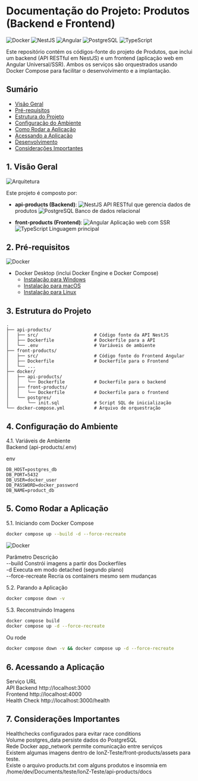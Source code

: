 # Documentação do Projeto: Produtos (Backend e Frontend)

![Docker](https://img.shields.io/badge/Docker-2496ED?style=for-the-badge&logo=docker&logoColor=white)
![NestJS](https://img.shields.io/badge/NestJS-E0234E?style=for-the-badge&logo=nestjs&logoColor=white)
![Angular](https://img.shields.io/badge/Angular-DD0031?style=for-the-badge&logo=angular&logoColor=white)
![PostgreSQL](https://img.shields.io/badge/PostgreSQL-4169E1?style=for-the-badge&logo=postgresql&logoColor=white)
![TypeScript](https://img.shields.io/badge/TypeScript-3178C6?style=for-the-badge&logo=typescript&logoColor=white)

Este repositório contém os códigos-fonte do projeto de Produtos, que inclui um backend (API RESTful em NestJS) e um frontend (aplicação web em Angular Universal/SSR). Ambos os serviços são orquestrados usando Docker Compose para facilitar o desenvolvimento e a implantação.

## Sumário

- [Visão Geral](#1-visão-geral)
- [Pré-requisitos](#2-pré-requisitos)
- [Estrutura do Projeto](#3-estrutura-do-projeto)
- [Configuração do Ambiente](#4-configuração-do-ambiente)
- [Como Rodar a Aplicação](#5-como-rodar-a-aplicação)
- [Acessando a Aplicação](#6-acessando-a-aplicação)
- [Desenvolvimento](#7-desenvolvimento-para-contribuidores)
- [Considerações Importantes](#8-considerações-importantes)

## 1. Visão Geral

![Arquitetura](https://img.shields.io/badge/Arquitetura-Docker_Compose-blueviolet?style=flat)

Este projeto é composto por:

- **api-products (Backend)**: 
  ![NestJS](https://img.shields.io/badge/-NestJS-E0234E?style=flat&logo=nestjs&logoColor=white) API RESTful que gerencia dados de produtos
  ![PostgreSQL](https://img.shields.io/badge/-PostgreSQL-4169E1?style=flat&logo=postgresql&logoColor=white) Banco de dados relacional

- **front-products (Frontend)**:
  ![Angular](https://img.shields.io/badge/-Angular-DD0031?style=flat&logo=angular&logoColor=white) Aplicação web com SSR
  ![TypeScript](https://img.shields.io/badge/-TypeScript-3178C6?style=flat&logo=typescript&logoColor=white) Linguagem principal

## 2. Pré-requisitos

![Docker](https://img.shields.io/badge/Requisitos-Docker-2496ED?style=flat)

- Docker Desktop (inclui Docker Engine e Docker Compose)
  - [Instalação para Windows](https://docs.docker.com/desktop/install/windows-install/)
  - [Instalação para macOS](https://docs.docker.com/desktop/install/mac-install/)
  - [Instalação para Linux](https://docs.docker.com/desktop/install/linux-install/)

## 3. Estrutura do Projeto

```text
.
├── api-products/
│   ├── src/                     # Código fonte da API NestJS
│   ├── Dockerfile               # Dockerfile para a API
│   └── .env                     # Variáveis de ambiente
├── front-products/
│   ├── src/                     # Código fonte do Frontend Angular
│   ├── Dockerfile               # Dockerfile para o Frontend
│   └── ...
├── docker/
│   ├── api-products/
│   │   └── Dockerfile           # Dockerfile para o backend
│   ├── front-products/
│   │   └── Dockerfile           # Dockerfile para o frontend
│   └── postgres/
│       └── init.sql             # Script SQL de inicialização
└── docker-compose.yml           # Arquivo de orquestração
```

## 4. Configuração do Ambiente
4.1. Variáveis de Ambiente</br>
Backend (api-products/.env)</br>

env
```text
DB_HOST=postgres_db
DB_PORT=5432
DB_USER=docker_user
DB_PASSWORD=docker_password
DB_NAME=product_db
```
## 5. Como Rodar a Aplicação
5.1. Iniciando com Docker Compose</br>
```bash
docker compose up --build -d --force-recreate
```
![Docker](https://img.shields.io/badge/Requisitos-Docker-2496ED?style=flat)

Parâmetro	Descrição</br>
--build	Constrói imagens a partir dos Dockerfiles</br>
-d	Executa em modo detached (segundo plano)</br>
--force-recreate	Recria os containers mesmo sem mudanças</br>

5.2. Parando a Aplicação
```bash
docker compose down -v
```
5.3. Reconstruindo Imagens
```bash
docker compose build
docker compose up -d --force-recreate
```
Ou rode
```bash
docker compose down -v && docker compose up -d --force-recreate
```

## 6. Acessando a Aplicação
Serviço	URL</br>
API Backend	http://localhost:3000</br>
Frontend	http://localhost:4000</br>
Health Check	http://localhost:3000/health</br>

## 7. Considerações Importantes
Healthchecks configurados para evitar race conditions</br>
Volume postgres_data persiste dados do PostgreSQL</br>
Rede Docker app_network permite comunicação entre serviços</br>
Existem algumas imagens dentro de IonZ-Teste/front-products/assets para teste.</br>
Existe o arquivo products.txt com alguns produtos e insomnia em /home/dev/Documents/teste/IonZ-Teste/api-products/docs </br>
